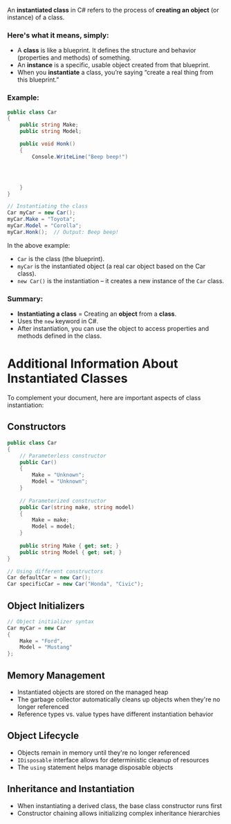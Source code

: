 An **instantiated class** in C# refers to the process of **creating an object** (or instance) of a class.

### Here's what it means, simply:

- A **class** is like a blueprint. It defines the structure and behavior (properties and methods) of something.
- An **instance** is a specific, usable object created from that blueprint.
- When you **instantiate** a class, you’re saying “create a real thing from this blueprint.”

### Example:

```csharp
public class Car
{
    public string Make;
    public string Model;

    public void Honk()
    {
        Console.WriteLine("Beep beep!")




    }
}

// Instantiating the class
Car myCar = new Car();
myCar.Make = "Toyota";
myCar.Model = "Corolla";
myCar.Honk();  // Output: Beep beep!
```

In the above example:
- `Car` is the class (the blueprint).
- `myCar` is the instantiated object (a real car object based on the Car class).
- `new Car()` is the instantiation – it creates a new instance of the `Car` class.

### Summary:

- **Instantiating a class** = Creating an **object** from a **class**.
- Uses the `new` keyword in C#.
- After instantiation, you can use the object to access properties and methods defined in the class.

# Additional Information About Instantiated Classes

To complement your document, here are important aspects of class instantiation:

## Constructors
```csharp
public class Car
{
    // Parameterless constructor
    public Car()
    {
        Make = "Unknown";
        Model = "Unknown";
    }
    
    // Parameterized constructor
    public Car(string make, string model)
    {
        Make = make;
        Model = model;
    }
    
    public string Make { get; set; }
    public string Model { get; set; }
}

// Using different constructors
Car defaultCar = new Car();
Car specificCar = new Car("Honda", "Civic");
```

## Object Initializers
```csharp
// Object initializer syntax
Car myCar = new Car 
{
    Make = "Ford",
    Model = "Mustang"
};
```

## Memory Management
- Instantiated objects are stored on the managed heap
- The garbage collector automatically cleans up objects when they're no longer referenced
- Reference types vs. value types have different instantiation behavior

## Object Lifecycle
- Objects remain in memory until they're no longer referenced
- `IDisposable` interface allows for deterministic cleanup of resources
- The `using` statement helps manage disposable objects

## Inheritance and Instantiation
- When instantiating a derived class, the base class constructor runs first
- Constructor chaining allows initializing complex inheritance hierarchies